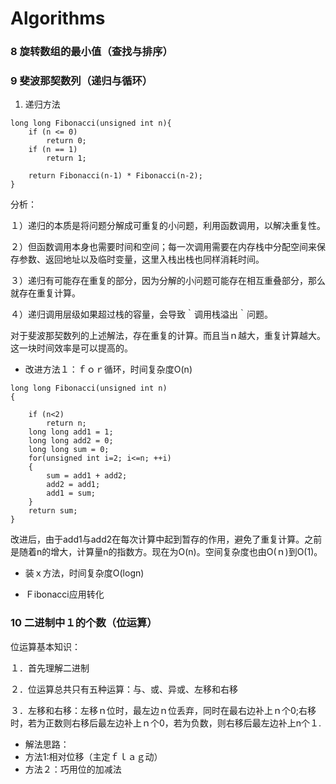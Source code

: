 # Algorithms

### 8 旋转数组的最小值（查找与排序）

### 9 斐波那契数列（递归与循环）

1. 递归方法
```
long long Fibonacci(unsigned int n){
    if (n <= 0)
        return 0;
    if (n == 1)
        return 1;
    
    return Fibonacci(n-1) * Fibonacci(n-2);
}
```
分析：　

１）递归的本质是将问题分解成可重复的小问题，利用函数调用，以解决重复性。

２）但函数调用本身也需要时间和空间；每一次调用需要在内存栈中分配空间来保存参数、返回地址以及临时变量，这里入栈出栈也同样消耗时间。

３）递归有可能存在重复的部分，因为分解的小问题可能存在相互重叠部分，那么就存在重复计算。

４）递归调用层级如果超过栈的容量，会导致｀调用栈溢出｀问题。

对于斐波那契数列的上述解法，存在重复的计算。而且当ｎ越大，重复计算越大。这一块时间效率是可以提高的。


* 改进方法１：ｆｏｒ循环，时间复杂度O(n)
```
long long Fibonacci(unsigned int n)
{
    
    if (n<2)
        return n;
    long long add1 = 1;
    long long add2 = 0;
    long long sum = 0;
    for(unsigned int i=2; i<=n; ++i)
    {
        sum = add1 + add2;
        add2 = add1;
        add1 = sum;
    }
    return sum;
}
```
改进后，由于add1与add2在每次计算中起到暂存的作用，避免了重复计算。之前是随着n的增大，计算量n的指数方。现在为O(n)。空间复杂度也由O(ｎ)到O(1)。

* 装ｘ方法，时间复杂度O(logn)


* Ｆibonacci应用转化


### 10 二进制中１的个数（位运算）

位运算基本知识：

１．首先理解二进制

２．位运算总共只有五种运算：与、或、异或、左移和右移

３．左移和右移：左移ｎ位时，最左边ｎ位丢弃，同时在最右边补上ｎ个0;右移时，若为正数则右移后最左边补上ｎ个0，若为负数，则右移后最左边补上n个１.

* 解法思路：
* 方法1:相对位移（主定ｆｌａｇ动）
* 方法２：巧用位的加减法
